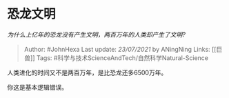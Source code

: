 # 恐龙文明
*为什么上亿年的恐龙没有产生文明，两百万年的人类却产生了文明?*

> Author: #JohnHexa
Last update: *23/07/2021* by ANingNing
Links: [[巨兽]]
Tags: #科学与技术ScienceAndTech/自然科学Natural-Science  


 
人类进化的时间又不是两百万年，是比恐龙还多6500万年。

你这是基本逻辑错误。



